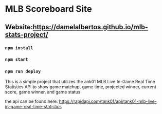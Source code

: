 # MLB Scoreboard Site

## Website:https://damelalbertos.github.io/mlb-stats-project/

### `npm install`

### `npm start`

### `npm run deploy`

This is a simple project that utilizes the ank01 MLB Live In-Game Real Time Statistics API to show game matchup, game time, projected winner, current score, game winner, and game status

the api can be found here: https://rapidapi.com/tank01/api/tank01-mlb-live-in-game-real-time-statistics
